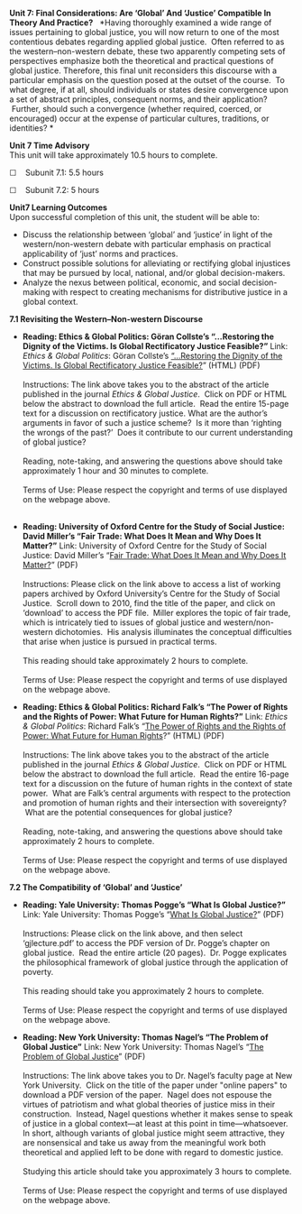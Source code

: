 **Unit 7: Final Considerations: Are ‘Global’ And ‘Justice’ Compatible In
Theory And Practice?** <span id="7"></span> 
*Having thoroughly examined a wide range of issues pertaining to global
justice, you will now return to one of the most contentious debates
regarding applied global justice.  Often referred to as the
western–non-western debate, these two apparently competing sets of
perspectives emphasize both the theoretical and practical questions of
global justice. Therefore, this final unit reconsiders this discourse
with a particular emphasis on the question posed at the outset of the
course.  To what degree, if at all, should individuals or states desire
convergence upon a set of abstract principles, consequent norms, and
their application?  Further, should such a convergence (whether
required, coerced, or encouraged) occur at the expense of particular
cultures, traditions, or identities? *

**Unit 7 Time Advisory**  
This unit will take approximately 10.5 hours to complete.   
  
 ☐    Subunit 7.1: 5.5 hours  
  
 ☐    Subunit 7.2: 5 hours

**Unit7 Learning Outcomes**  
Upon successful completion of this unit, the student will be able to:  
-   Discuss the relationship between ‘global’ and ‘justice’ in light of
    the western/non-western debate with particular emphasis on practical
    applicability of ‘just’ norms and practices.
-   Construct possible solutions for alleviating or rectifying global
    injustices that may be pursued by local, national, and/or global
    decision-makers.
-   Analyze the nexus between political, economic, and social
    decision-making with respect to creating mechanisms for distributive
    justice in a global context.

**7.1 Revisiting the Western–Non-western Discourse** <span
id="7.1"></span> 
-   **Reading: Ethics & Global Politics: Göran Collste’s “…Restoring the
    Dignity of the Victims. Is Global Rectificatory Justice Feasible?”**
    Link: *Ethics & Global Politics*: Göran Collste’s [“…Restoring the
    Dignity of the Victims. Is Global Rectificatory Justice
    Feasible?](http://www.ethicsandglobalpolitics.net/index.php/egp/article/view/1996)”
    (HTML) (PDF)  
        
     Instructions: The link above takes you to the abstract of the
    article published in the journal *Ethics & Global Justice*.  Click
    on PDF or HTML below the abstract to download the full article.
     Read the entire 15-page text for a discussion on rectificatory
    justice. What are the author’s arguments in favor of such a justice
    scheme?  Is it more than ‘righting the wrongs of the past?’  Does it
    contribute to our current understanding of global justice?  
        
     Reading, note-taking, and answering the questions above should take
    approximately 1 hour and 30 minutes to complete.  
        
     Terms of Use: Please respect the copyright and terms of use
    displayed on the webpage above.  
      

-   **Reading: University of Oxford Centre for the Study of Social
    Justice: David Miller’s “Fair Trade: What Does It Mean and Why Does
    It Matter?”**
    Link: University of Oxford Centre for the Study of Social Justice:
    David Miller’s “[Fair Trade: What Does It Mean and Why Does It
    Matter?](http://social-justice.politics.ox.ac.uk/index.php/working-papers)”
    (PDF)  
        
     Instructions: Please click on the link above to access a list of
    working papers archived by Oxford University’s Centre for the Study
    of Social Justice.  Scroll down to 2010, find the title of the
    paper, and click on ‘download’ to access the PDF file.  Miller
    explores the topic of fair trade, which is intricately tied to
    issues of global justice and western/non-western dichotomies.  His
    analysis illuminates the conceptual difficulties that arise when
    justice is pursued in practical terms.  
        
     This reading should take approximately 2 hours to complete.  
        
     Terms of Use: Please respect the copyright and terms of use
    displayed on the webpage above.

-   **Reading: Ethics & Global Politics: Richard Falk’s “The Power of
    Rights and the Rights of Power: What Future for Human Rights?”**
    Link: *Ethics & Global Politics*: Richard Falk’s “[The Power of
    Rights and the Rights of Power: What Future for Human
    Rights](http://www.ethicsandglobalpolitics.net/index.php/egp/article/view/1815)?”
    (HTML) (PDF)  
        
     Instructions: The link above takes you to the abstract of the
    article published in the journal *Ethics & Global Justice*.  Click
    on PDF or HTML below the abstract to download the full article.
     Read the entire 16-page text for a discussion on the future of
    human rights in the context of state power.  What are Falk’s central
    arguments with respect to the protection and promotion of human
    rights and their intersection with sovereignty?  What are the
    potential consequences for global justice?  
        
     Reading, note-taking, and answering the questions above should take
    approximately 2 hours to complete.  
        
     Terms of Use: Please respect the copyright and terms of use
    displayed on the webpage above.

**7.2 The Compatibility of ‘Global’ and ‘Justice’** <span
id="7.2"></span> 
-   **Reading: Yale University: Thomas Pogge’s “What Is Global
    Justice?”**
    Link: Yale University: Thomas Pogge’s “[What Is Global
    Justice?](http://www.yale.edu/macmillan/globaljustice/docs/)”
    (PDF)  
        
     Instructions: Please click on the link above, and then select
    ‘gjlecture.pdf’ to access the PDF version of Dr. Pogge’s chapter on
    global justice.  Read the entire article (20 pages).  Dr. Pogge
    explicates the philosophical framework of global justice through the
    application of poverty.  
        
     This reading should take you approximately 2 hours to complete.  
        
     Terms of Use: Please respect the copyright and terms of use
    displayed on the webpage above.

-   **Reading: New York University: Thomas Nagel’s “The Problem of
    Global Justice”**
    Link: New York University: Thomas Nagel’s “[The Problem of Global
    Justice](http://philosophy.fas.nyu.edu/object/thomasnagel)” (PDF)  
        
     Instructions: The link above takes you to Dr. Nagel’s faculty page
    at New York University.  Click on the title of the paper under
    "online papers" to download a PDF version of the paper.  Nagel does
    not espouse the virtues of patriotism and what global theories of
    justice miss in their construction.  Instead, Nagel questions
    whether it makes sense to speak of justice in a global context—at
    least at this point in time—whatsoever.  In short, although variants
    of global justice might seem attractive, they are nonsensical and
    take us away from the meaningful work both theoretical and applied
    left to be done with regard to domestic justice.   
        
     Studying this article should take you approximately 3 hours to
    complete.  
        
     Terms of Use: Please respect the copyright and terms of use
    displayed on the webpage above.


